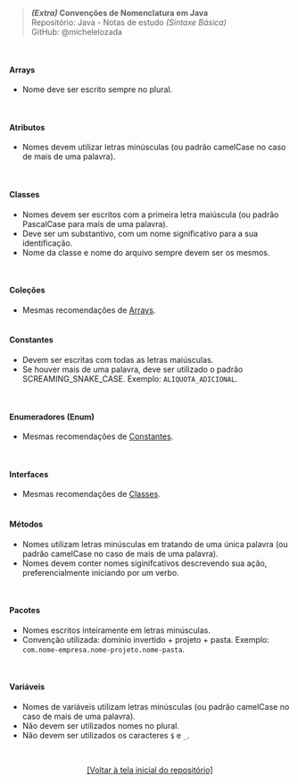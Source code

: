 > ***(Extra)* Convenções de Nomenclatura em Java**  
> Repositório: Java - Notas de estudo *(Sintaxe Básica)*       
> GitHub: @michelelozada
&nbsp;
     
&nbsp;    
#### Arrays
 - Nome deve ser escrito sempre no plural.  

&nbsp; 

#### Atributos
 - Nomes devem utilizar letras minúsculas (ou padrão camelCase no caso de mais de uma palavra).       

&nbsp; 

#### Classes
 - Nomes devem ser escritos com a primeira letra maiúscula (ou padrão PascalCase para mais de uma palavra).    
 - Deve ser um substantivo, com um nome significativo para a sua identificação.      
 - Nome da classe e nome do arquivo sempre devem ser os mesmos.  

&nbsp;  

#### Coleções
 - Mesmas recomendações de [Arrays](https://github.com/michelelozada/Java-Study-Notes/blob/main/files/java-basico/A18-Convencoes-nomenclatura.md#arrays).  
&nbsp;
 
#### Constantes
 - Devem ser escritas com todas as letras maiúsculas.    
 - Se houver mais de uma palavra, deve ser utilizado o padrão SCREAMING_SNAKE_CASE. Exemplo: `ALIQUOTA_ADICIONAL`.  

&nbsp;
  
#### Enumeradores (Enum)
 - Mesmas recomendações de [Constantes](https://github.com/michelelozada/Java-Study-Notes/blob/main/files/java-basico/A18-Convencoes-nomenclatura.md#constantes).  

&nbsp;  

#### Interfaces
 - Mesmas recomendações de [Classes](https://github.com/michelelozada/Java-Study-Notes/blob/main/files/java-basico/A18-Convencoes-nomenclatura.md#classes).    
&nbsp;
    
#### Métodos
 - Nomes utilizam letras minúsculas em tratando de uma única palavra (ou padrão camelCase no caso de mais de uma palavra).          
 - Nomes devem conter nomes siginifcativos descrevendo sua ação, preferencialmente iniciando por um verbo.    

&nbsp;  

#### Pacotes
 - Nomes escritos inteiramente em letras minúsculas.        
 - Convenção utilizada: domínio invertido + projeto + pasta. Exemplo: `com.nome-empresa.nome-projeto.nome-pasta`.      

&nbsp;    

#### Variáveis
 - Nomes de variáveis utilizam letras minúsculas (ou padrão camelCase no caso de mais de uma palavra).        
 - Não devem ser utilizados nomes no plural.     
 - Não devem ser utilizados os caracteres `$` e `_`.  

&nbsp;

<div align="center">
<a href="https://github.com/michelelozada/Java-Study-Notes">[Voltar à tela inicial do repositório]</a>
</div>